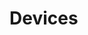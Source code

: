 # Devices


































































































